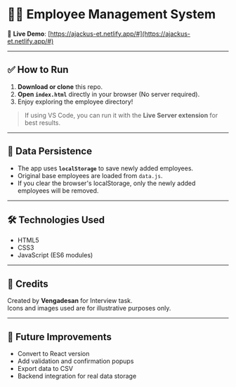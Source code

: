 # 🧑‍💼 Employee Management System

🔗 **Live Demo**: [https://ajackus-et.netlify.app/#](https://ajackus-et.netlify.app/#)

---

## ✅ How to Run

1. **Download or clone** this repo.
2. **Open `index.html`** directly in your browser (No server required).
3. Enjoy exploring the employee directory!

> If using VS Code, you can run it with the **Live Server extension** for best results.

---

## 💾 Data Persistence

- The app uses **`localStorage`** to save newly added employees.
- Original base employees are loaded from `data.js`.
- If you clear the browser's localStorage, only the newly added employees will be removed.

---

## 🛠️ Technologies Used

- HTML5  
- CSS3  
- JavaScript (ES6 modules)

---

## 🙌 Credits

Created by **Vengadesan** for Interview task.  
Icons and images used are for illustrative purposes only.

---

## 📌 Future Improvements

- Convert to React version  
- Add validation and confirmation popups  
- Export data to CSV  
- Backend integration for real data storage  
